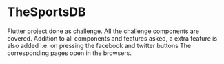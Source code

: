 # TheSportsDB

Flutter project done as challenge. All the challenge components are covered.
Addition to all components and features asked, a extra feature is also added i.e. on pressing the facebook and twitter buttons The corresponding pages open in the browsers.
